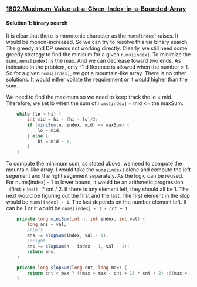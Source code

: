 ### [1802.Maximum-Value-at-a-Given-Index-in-a-Bounded-Array](https://leetcode.com/problems/maximum-value-at-a-given-index-in-a-bounded-array)

#### Solution 1: binary search

It is clear that there is monotonic character as the `nums[index]` raises. It would be monon-increased. So we can try to resolve this via binary search. The greedy and DP seems not working directly. Clearly, we still need some greedy strategy to find the minisum for a given `nums[index]`. To minimize the sum, `nums[index]` is the max. And we can decrease toward two ends. As indicated in the problem, only -1 difference is allowed when the number > 1. So for a given `nums[index]`, we got a mountain-like array. There is no other solutions. It would either voilate the requirement or it would higher than the sum.

We need to find the maximum so we need to keep track the lo = mid. Therefore, we set lo when the sum of `nums[index]` = mid <= the maxSum. 

```java
    while (lo < hi) {
        int mid = hi - (hi - lo)/2;
        if (miniSum(n, index, mid) <= maxSum) {
            lo = mid;
        } else {
            hi = mid - 1;
        }
    }
```

To compute the minimum sum, as stated above, we need to compute the mountain-like array. I would take the `nums[index]` alone and compute the left segement and the right segement separately. As the logic can be reused. For nums[index] - 1 to lower bound, it would be an arithmetic progression （first + last） * cnt / 2. If there is any element left, they should all be 1. The next would be figuring out the first and the last. The first element in the slop would be `nums[index] - 1`. The last depends on the number element left. It can be 1 or it would be   `nums[index] - 1 - cnt + 1`.

```java
    private long miniSum(int n, int index, int val) {
        long ans = val;
        //left
        ans += slopSum(index, val - 1);
        //right
        ans += slopSum(n - index - 1, val - 1);
        return ans;
    }

    private long slopSum(long cnt, long max) {
        return cnt < max ? ((max + max - cnt + 1) * cnt / 2) :((max + 1) * max /2 + cnt - max);
    }

```